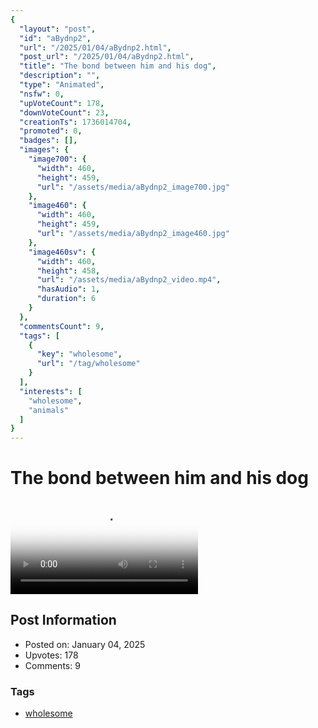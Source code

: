 ```yaml
---
{
  "layout": "post",
  "id": "aBydnp2",
  "url": "/2025/01/04/aBydnp2.html",
  "post_url": "/2025/01/04/aBydnp2.html",
  "title": "The bond between him and his dog",
  "description": "",
  "type": "Animated",
  "nsfw": 0,
  "upVoteCount": 178,
  "downVoteCount": 23,
  "creationTs": 1736014704,
  "promoted": 0,
  "badges": [],
  "images": {
    "image700": {
      "width": 460,
      "height": 459,
      "url": "/assets/media/aBydnp2_image700.jpg"
    },
    "image460": {
      "width": 460,
      "height": 459,
      "url": "/assets/media/aBydnp2_image460.jpg"
    },
    "image460sv": {
      "width": 460,
      "height": 458,
      "url": "/assets/media/aBydnp2_video.mp4",
      "hasAudio": 1,
      "duration": 6
    }
  },
  "commentsCount": 9,
  "tags": [
    {
      "key": "wholesome",
      "url": "/tag/wholesome"
    }
  ],
  "interests": [
    "wholesome",
    "animals"
  ]
}
---
```


# The bond between him and his dog

<video controls playsinline loop poster="/assets/media/aBydnp2_image460.jpg">
  <source src="/assets/media/aBydnp2_video.mp4" type="video/mp4">
  Your browser does not support the video tag.
</video>

## Post Information

- Posted on: January 04, 2025
- Upvotes: 178
- Comments: 9

### Tags

- [wholesome](/tag/wholesome)
